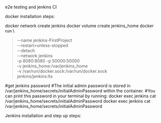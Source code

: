 e2e testing and jenkins CI

docker installation steps:

docker network create jenkins
docker volume create jenkins_home
docker run \
>   --name jenkins-FirstProject \
>   --restart=unless-stopped \
>   --detach \
>   --network jenkins \
>   -p 8080:8080 -p 50000:50000 \
>   -v jenkins_home:/var/jenkins_home \
>   -v /var/run/docker.sock:/var/run/docker.sock \
>   jenkins/jenkins:lts

#get jenkins password
#The initial admin password is stored in /var/jenkins_home/secrets/initialAdminPassword within the container.
#You can print this password in your terminal by running: docker exec jenkins cat /var/jenkins_home/secrets/initialAdminPassword
docker exec jenkins cat /var/jenkins_home/secrets/initialAdminPassword


Jenkins installation and step up steps:

